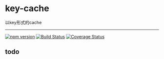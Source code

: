 # key-cache

以key形式的cache

---

[![npm version](https://badge.fury.io/js/key-cache.svg)](https://badge.fury.io/js/key-cache) [![Build Status](https://travis-ci.org/xuexb/key-cache.svg?branch=master)](https://travis-ci.org/xuexb/key-cache) [![Coverage Status](https://coveralls.io/repos/xuexb/key-cache/badge.svg?branch=master&service=github)](https://coveralls.io/github/xuexb/key-cache?branch=master)

## todo